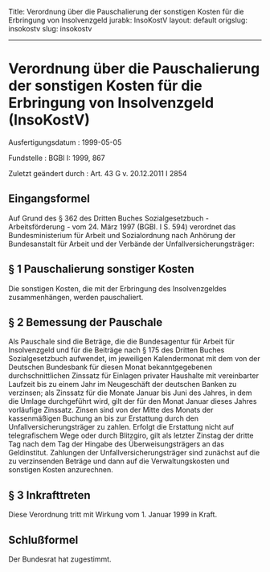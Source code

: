 Title: Verordnung über die Pauschalierung der sonstigen Kosten für die Erbringung
  von Insolvenzgeld
jurabk: InsoKostV
layout: default
origslug: insokostv
slug: insokostv

---

# Verordnung über die Pauschalierung der sonstigen Kosten für die Erbringung von Insolvenzgeld (InsoKostV)

Ausfertigungsdatum
:   1999-05-05

Fundstelle
:   BGBl I: 1999, 867

Zuletzt geändert durch
:   Art. 43 G v. 20.12.2011 I 2854


## Eingangsformel

Auf Grund des § 362 des Dritten Buches Sozialgesetzbuch -
Arbeitsförderung - vom 24. März 1997 (BGBl. I S. 594) verordnet das
Bundesministerium für Arbeit und Sozialordnung nach Anhörung der
Bundesanstalt für Arbeit und der Verbände der
Unfallversicherungsträger:


## § 1 Pauschalierung sonstiger Kosten

Die sonstigen Kosten, die mit der Erbringung des Insolvenzgeldes
zusammenhängen, werden pauschaliert.


## § 2 Bemessung der Pauschale

Als Pauschale sind die Beträge, die die Bundesagentur für Arbeit für
Insolvenzgeld und für die Beiträge nach § 175 des Dritten Buches
Sozialgesetzbuch aufwendet, im jeweiligen Kalendermonat mit dem von
der Deutschen Bundesbank für diesen Monat bekanntgegebenen
durchschnittlichen Zinssatz für Einlagen privater Haushalte mit
vereinbarter Laufzeit bis zu einem Jahr im Neugeschäft der deutschen
Banken zu verzinsen; als Zinssatz für die Monate Januar bis Juni des
Jahres, in dem die Umlage durchgeführt wird, gilt der für den Monat
Januar dieses Jahres vorläufige Zinssatz. Zinsen sind von der Mitte
des Monats der kassenmäßigen Buchung an bis zur Erstattung durch den
Unfallversicherungsträger zu zahlen. Erfolgt die Erstattung nicht auf
telegrafischem Wege oder durch Blitzgiro, gilt als letzter Zinstag der
dritte Tag nach dem Tag der Hingabe des Überweisungsträgers an das
Geldinstitut. Zahlungen der Unfallversicherungsträger sind zunächst
auf die zu verzinsenden Beträge und dann auf die Verwaltungskosten und
sonstigen Kosten anzurechnen.


## § 3 Inkrafttreten

Diese Verordnung tritt mit Wirkung vom 1. Januar 1999 in Kraft.


## Schlußformel

Der Bundesrat hat zugestimmt.

